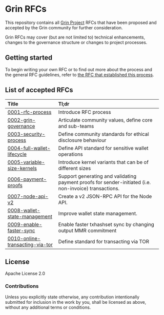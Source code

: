 # Grin RFCs

This repository contains all [Grin Project](https://grin-tech.org) RFCs that have been proposed and accepted by the Grin community for further consideration.

Grin RFCs may cover (but are not limited to) technical enhancements, changes to the governance structure or changes to project processes.

## Getting started

To begin writing your own RFC or to find out more about the process and the general RFC guidelines, refer to [the RFC that established this  process](text/0001-rfc-process.md).


## List of accepted RFCs

|Title|Tl;dr|
|:---|:---|
| [0001-rfc-process](text/0001-rfc-process.md) | Introduce RFC process |
| [0002-grin-governance](text/0002-grin-governance.md) | Articulate community values, define core and sub-teams |
| [0003-security-process](text/0003-security-process.md) | Define community standards for ethical disclosure behaviour |
| [0004-full-wallet-lifecycle](text/0004-full-wallet-lifecycle.md) | Define API standard for sensitive wallet operations |
| [0005-variable-size-kernels](text/0005-variable-size-kernels.md) | Introduce kernel variants that can be of different sizes |
| [0006-payment-proofs](text/0006-payment-proofs.md) | Support generating and validating payment proofs for sender-initiated (i.e. non-invoice) transactions.
| [0007-node-api-v2](text/0007-node-api-v2.md) | Create a v2 JSON-RPC API for the Node API.
| [0008-wallet-state-management](text/0008-wallet-state-management.md) | Improve wallet state management.
| [0009-enable-faster-sync](text/0009-enable-faster-sync.md) | Enable faster txhashset sync by changing output MMR commitment
| [0010-online-transacting-via-tor](text/0010-online-transacting-via-tor.md) | Define standard for transacting via TOR


## License

Apache License 2.0

### Contributions

Unless you explicitly state otherwise, any contribution intentionally submitted for inclusion in the work by you, shall be licensed as above, without any additional terms or conditions.

